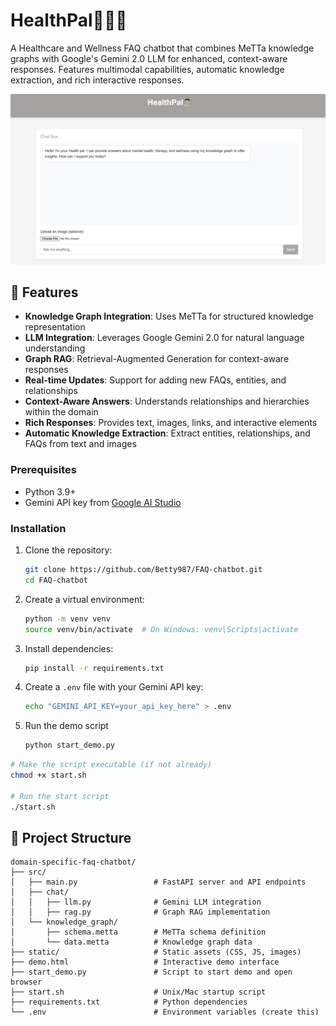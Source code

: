 # HealthPal👨🏻‍⚕️

A Healthcare and Wellness FAQ chatbot that combines MeTTa knowledge graphs with Google's Gemini 2.0 LLM for enhanced, context-aware responses. Features multimodal capabilities, automatic knowledge extraction, and rich interactive responses.

![index Preview](./assets/frontpage.png)  


## 🌟 Features

- **Knowledge Graph Integration**: Uses MeTTa for structured knowledge representation
- **LLM Integration**: Leverages Google Gemini 2.0 for natural language understanding
- **Graph RAG**: Retrieval-Augmented Generation for context-aware responses
- **Real-time Updates**: Support for adding new FAQs, entities, and relationships
- **Context-Aware Answers**: Understands relationships and hierarchies within the domain
- **Rich Responses**: Provides text, images, links, and interactive elements
- **Automatic Knowledge Extraction**: Extract entities, relationships, and FAQs from text and images

### Prerequisites

- Python 3.9+
- Gemini API key from [Google AI Studio](https://ai.google.dev/)

### Installation

1. Clone the repository:
   ```bash
   git clone https://github.com/Betty987/FAQ-chatbot.git
   cd FAQ-chatbot
   ```

2. Create a virtual environment:
   ```bash
   python -m venv venv
   source venv/bin/activate  # On Windows: venv\Scripts\activate
   ```

3. Install dependencies:
   ```bash
   pip install -r requirements.txt
   ```

4. Create a `.env` file with your Gemini API key:
   ```bash
   echo "GEMINI_API_KEY=your_api_key_here" > .env
   ```
5. Run the demo script
    ```bash
   python start_demo.py
   ```

```bash
# Make the script executable (if not already)
chmod +x start.sh

# Run the start script
./start.sh
```

## 📁 Project Structure

```
domain-specific-faq-chatbot/
├── src/
│   ├── main.py                 # FastAPI server and API endpoints
│   ├── chat/
│   │   ├── llm.py              # Gemini LLM integration
│   │   ├── rag.py              # Graph RAG implementation
│   └── knowledge_graph/
│       ├── schema.metta        # MeTTa schema definition
│       └── data.metta          # Knowledge graph data
├── static/                     # Static assets (CSS, JS, images)
├── demo.html                   # Interactive demo interface
├── start_demo.py               # Script to start demo and open browser
├── start.sh                    # Unix/Mac startup script
├── requirements.txt            # Python dependencies
└── .env                        # Environment variables (create this)
```

